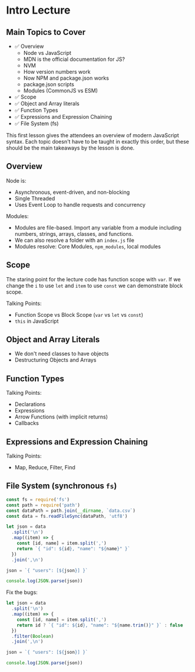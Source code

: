 # Intro Lecture

## Main Topics to Cover

- ✅ Overview
  - Node vs JavaScript
  - MDN is the official documentation for JS?
  - NVM
  - How version numbers work
  - Now NPM and package.json works
  - package.json scripts
  - Modules (CommonJS vs ESM)
- ✅ Scope
- ✅ Object and Array literals
- ✅ Function Types
- ✅ Expressions and Expression Chaining
- ✅ File System (fs)

This first lesson gives the attendees an overview of modern JavaScript syntax. Each topic doesn't have to be taught in exactly this order, but these should be the main takeaways by the lesson is done.

## Overview

Node is:

- Asynchronous, event-driven, and non-blocking
- Single Threaded
- Uses Event Loop to handle requests and concurrency

Modules:

- Modules are file-based. Import any variable from a module including numbers, strings, arrays, classes, and functions.
- We can also resolve a folder with an `index.js` file
- Modules resolve: Core Modules, `npm_modules`, local modules

## Scope

The staring point for the lecture code has function scope with `var`. If we change the `i` to use `let` and `item` to use `const` we can demonstrate block scope.

Talking Points:

- Function Scope vs Block Scope (`var` vs `let` vs `const`)
- `this` in JavaScript

## Object and Array Literals

- We don't need classes to have objects
- Destructuring Objects and Arrays

## Function Types

Talking Points:

- Declarations
- Expressions
- Arrow Functions (with implicit returns)
- Callbacks

## Expressions and Expression Chaining

Talking Points:

- Map, Reduce, Filter, Find

## File System (synchronous `fs`)

```js
const fs = require('fs')
const path = require('path')
const dataPath = path.join(__dirname, `data.csv`)
const data = fs.readFileSync(dataPath, 'utf8')

let json = data
  .split('\n')
  .map((item) => {
    const [id, name] = item.split(',')
    return `{ "id": ${id}, "name": "${name}" }`
  })
  .join(',\n')

json = `{ "users": [${json}] }`

console.log(JSON.parse(json))
```

Fix the bugs:

```js
let json = data
  .split('\n')
  .map((item) => {
    const [id, name] = item.split(',')
    return id ? `{ "id": ${id}, "name": "${name.trim()}" }` : false
  })
  .filter(Boolean)
  .join(',\n')

json = `{ "users": [${json}] }`

console.log(JSON.parse(json))
```
